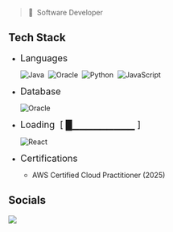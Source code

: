 > :bust_in_silhouette:&nbsp;&nbsp;Software Developer

## Tech Stack

 <!-- <img  align="right" height="200px"  width="250px" src="images/runner-icon.png"/> -->

- <font size="4">Languages</font>

  ![Java](https://img.shields.io/badge/java-%23ED8B00.svg?style=for-the-badge&logo=openjdk&logoColor=white)&nbsp;&nbsp;![Oracle](https://img.shields.io/badge/PL%2FSQL-41454A?style=for-the-badge&logo=oracle&logoColor=white)&nbsp;&nbsp;![Python](https://img.shields.io/badge/python-3670A0?style=for-the-badge&logo=python&logoColor=ffdd54)&nbsp;&nbsp;![JavaScript](https://img.shields.io/badge/javascript-0085CA?style=for-the-badge&logo=javascript&logoColor=#F7DF1E)

- <font size="4">Database</font>

  ![Oracle](https://img.shields.io/badge/Oracle-F80000?style=for-the-badge&logo=oracle&logoColor=white)

- <font size="4">Loading&nbsp;&nbsp;[ █▁▁▁▁▁▁▁▁▁ ]</font>

  ![React](https://img.shields.io/badge/React-000000?style=for-the-badge&logo=react&logoColor=61DAFB)

- <font size="4">Certifications</font>
  - AWS Certified Cloud Practitioner (2025)

<!-- ### Pending... -->

## Socials

<p align="left"> <a href="https://www.linkedin.com/in/fu-liu-2523-ca/" target="_blank" rel="noreferrer"><img src="https://img.shields.io/badge/linkedin-%230077B5.svg?style=for-the-badge&logo=linkedin&logoColor=white"/></a></p>

